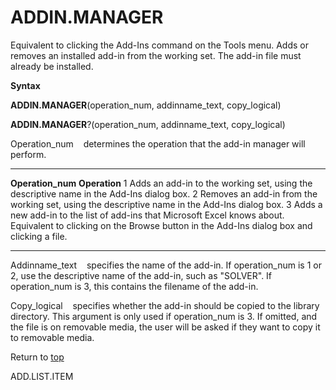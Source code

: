ADDIN.MANAGER
=============

Equivalent to clicking the Add-Ins command on the Tools menu. Adds or
removes an installed add-in from the working set. The add-in file must
already be installed.

**Syntax**

**ADDIN.MANAGER**(operation\_num, addinname\_text, copy\_logical)

**ADDIN.MANAGER**?(operation\_num, addinname\_text, copy\_logical)

Operation\_num    determines the operation that the add-in manager will
perform.

  -------------------- -----------------------------------------------------------------------------------------------------------------------------------------------------------------------
  **Operation\_num**   **Operation**
  1                    Adds an add-in to the working set, using the descriptive name in the Add-Ins dialog box.
  2                    Removes an add-in from the working set, using the descriptive name in the Add-Ins dialog box.
  3                    Adds a new add-in to the list of add-ins that Microsoft Excel knows about. Equivalent to clicking on the Browse button in the Add-Ins dialog box and clicking a file.
  -------------------- -----------------------------------------------------------------------------------------------------------------------------------------------------------------------

Addinname\_text    specifies the name of the add-in. If operation\_num
is 1 or 2, use the descriptive name of the add-in, such as \"SOLVER\".
If operation\_num is 3, this contains the filename of the add-in.

Copy\_logical    specifies whether the add-in should be copied to the
library directory. This argument is only used if operation\_num is 3. If
omitted, and the file is on removable media, the user will be asked if
they want to copy it to removable media.

Return to [top](#A)

ADD.LIST.ITEM
